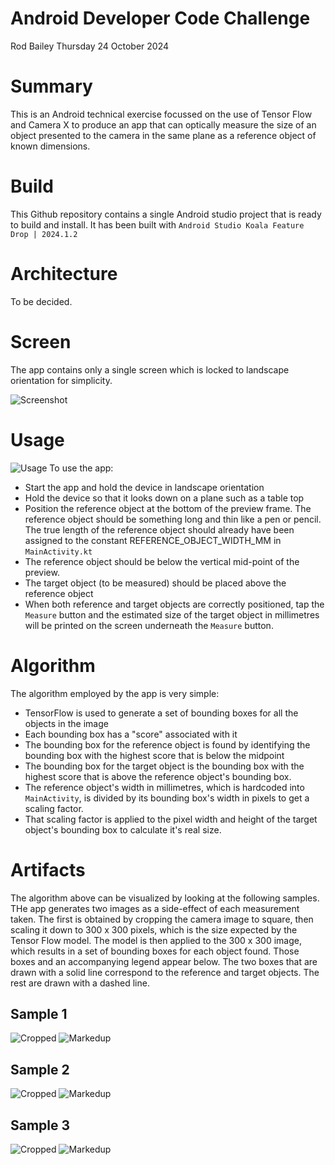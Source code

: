 # Android Developer Code Challenge

Rod Bailey
Thursday 24 October 2024

# Summary

This is an Android technical exercise focussed on the use of Tensor Flow and Camera X to produce an app that can optically measure the size of an object presented to the camera in the same plane as a reference object of known dimensions.

# Build

This Github repository contains a single Android studio project that is ready to build and install. It has been built with `Android Studio Koala Feature Drop | 2024.1.2`

# Architecture

To be decided.

# Screen

The app contains only a single screen which is locked to landscape orientation for simplicity.

![Screenshot](/doc/screenshot.png)

# Usage

![Usage](/doc/usage.jpg)
To use the app:
- Start the app and hold the device in landscape orientation
- Hold the device so that it looks down on a plane such as a table top
- Position the reference object at the bottom of the preview frame. The reference object should be something long and thin like a pen or pencil. The true length of the reference object should already have been assigned to the constant REFERENCE_OBJECT_WIDTH_MM in `MainActivity.kt`
- The reference object should be below the vertical mid-point of the preview.
- The target object (to be measured) should be placed above the reference object
- When both reference and target objects are correctly positioned, tap the `Measure` button and the estimated size of the target object in millimetres will be printed on the screen underneath the `Measure` button.

# Algorithm

The algorithm employed by the app is very simple:
- TensorFlow is used to generate a set of bounding boxes for all the objects in the image
- Each bounding box has a "score" associated with it
- The bounding box for the reference object is found by identifying the bounding box with the highest score that is below the midpoint 
- The bounding box for the target object is the bounding box with the highest score that is above the reference object's bounding box.
- The reference object's width in millimetres, which is hardcoded into `MainActivity`, is divided by its bounding box's width in pixels to get a scaling factor.
- That scaling factor is applied to the pixel width and height of the target object's bounding box to calculate it's real size.

# Artifacts

The algorithm above can be visualized by looking at the following samples. THe app generates two images as a side-effect of each measurement taken. The first is obtained by cropping the camera image to square, then scaling it down to 300 x 300 pixels, which is the size expected by the Tensor Flow model. The model is then applied to the 300 x 300 image, which results in a set of bounding boxes for each object found. Those boxes and an accompanying legend appear below. The two boxes that are drawn with a solid line correspond to the reference and target objects. The rest are drawn with a dashed line.

## Sample 1

![Cropped](/doc/sample1/cropped.jpg)
![Markedup](/doc/sample1/marked_up.jpg)

## Sample 2

![Cropped](/doc/sample2/cropped.jpg)
![Markedup](/doc/sample2/marked_up.jpg)

## Sample 3

![Cropped](/doc/sample3/cropped.jpg)
![Markedup](/doc/sample3/marked_up.jpg)

